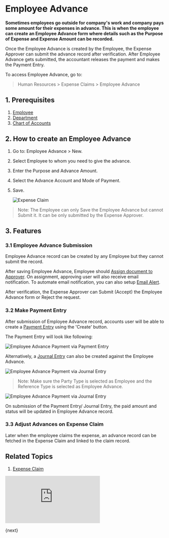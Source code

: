<!-- add-breadcrumbs -->
# Employee Advance

**Sometimes employees go outside for company's work and company pays some amount for their expenses in advance. This is when the employee can create an Employee Advance form where details such as the Purpose of Expense and Expense Amount can be recorded.**

Once the Employee Advance is created by the Employee, the Expense Approver can submit the advance record after verification. After Employee Advance gets submitted, the accountant releases the payment and makes the Payment Entry.

To access Employee Advance, go to:

> Human Resources > Expense Claims > Employee Advance 

## 1. Prerequisites

1. [Employee](/docs/user/manual/en/human-resources/employee)
1. [Department](/docs/user/manual/en/human-resources/department)
1. [Chart of Accounts](/docs/user/manual/en/accounts/chart-of-accounts)

## 2. How to create an Employee Advance
1. Go to: Employee Advance > New.
1. Select Employee to whom you need to give the advance.
1. Enter the Purpose and Advance Amount.
1. Select the Advance Account and Mode of Payment.
1. Save.

    <img class="screenshot" alt="Expense Claim" src="{{docs_base_url}}/assets/img/human-resources/employee-advance.png">

> Note: The Employee can only Save the Employee Advance but cannot Submit it. It can be only submitted by the Expense Approver.

## 3. Features

### 3.1 Employee Advance Submission

Employee Advance record can be created by any Employee but they cannot submit the record.

After saving Employee Advance, Employee should [Assign document to Approver](/docs/user/manual/en/using-erpnext/assignment.html). On assignment, approving user will also receive email notification. To automate email notification, you can also setup [Email Alert](/docs/user/manual/en/setting-up/notifications.html).

After verification, the Expense Approver can Submit (Accept) the Employee Advance form or Reject the request.

### 3.2 Make Payment Entry

After submission of Employee Advance record, accounts user will be able to create a [Payment Entry](/docs/user/manual/en/accounts/payment-entry) using the 'Create' button.

The Payment Entry will look like following:

<img class="screenshot" alt="Employee Advance Payment via Payment Entry" src="{{docs_base_url}}/assets/img/human-resources/employee-advance-payment-entry.png">


Alternatively, a [Journal Entry](/docs/user/manual/en/accounts/journal-entry) can also be created against the Employee Advance.


<img class="screenshot" alt="Employee Advance Payment via Journal Entry" src="{{docs_base_url}}/assets/img/human-resources/employee-advance-journal-entry1.png">

> Note: Make sure the Party Type is selected as Employee and the Reference Type is selected as Employee 
Advance.


<img class="screenshot" alt="Employee Advance Payment via Journal Entry" src="{{docs_base_url}}/assets/img/human-resources/employee-advance-journal-entry2.png">



On submission of the Payment Entry/ Journal Entry, the paid amount and status will be updated in Employee Advance record.

### 3.3 Adjust Advances on Expense Claim

Later when the employee claims the expense, an advance record can be fetched in the Expense Claim and linked to the claim record.


## Related Topics

1. [Expense Claim](/docs/user/manual/en/human-resources/expense-claim)


<div class="embed-container">
    <iframe src="https://www.youtube.com/embed/7NYZ6zcWZ-E?rel=0" frameborder="0" allow="autoplay; encrypted-media" allowfullscreen></iframe>
</div>

{next}
